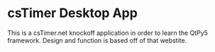 # csTimer Desktop App
This is a csTimer.net knockoff application in order to learn the QtPy5 framework. Design and function is based off of that webstite.